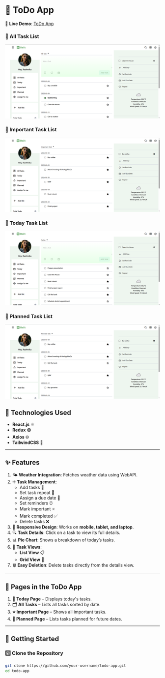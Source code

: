 # 📝 ToDo App

🚀 **Live Demo**: [ToDo App](https://mohan-todolist.netlify.app/todo)

### 📝 All Task List

![Task List](./src//assets/screenshot/alltask.png)

### 📝 Important Task List

![Task List](./src//assets/screenshot/imptask.png)

### 📝 Today Task List

![Task List](./src//assets/screenshot/todo.png)

### 📝 Planned Task List

![Task List](./src//assets/screenshot/plannedtask.png)

## 📌 Technologies Used

- **React.js** ⚛️
- **Redux** 🟣
- **Axios** 🌐
- **TailwindCSS** 🎨

---

## ✨ Features

1. 🌤 **Weather Integration**: Fetches weather data using WebAPI.
2. ➕ **Task Management**:
   - Add tasks 📌
   - Set task repeat 🔁
   - Assign a due date 📅
   - Set reminders ⏰
   - Mark important ⭐
   - Mark completed ✅
   - Delete tasks ❌
3. 📱 **Responsive Design**: Works on **mobile, tablet, and laptop**.
4. 🔍 **Task Details**: Click on a task to view its full details.
5. 📊 **Pie Chart**: Shows a breakdown of today’s tasks.
6. 📂 **Task Views**:
   - **List View** 📋
   - **Grid View** 🔲
7. 🗑 **Easy Deletion**: Delete tasks directly from the details view.

---

## 📄 Pages in the ToDo App

1. **📅 Today Page** – Displays today's tasks.
2. **🗂 All Tasks** – Lists all tasks sorted by date.
3. **⭐ Important Page** – Shows all important tasks.
4. **📆 Planned Page** – Lists tasks planned for future dates.

---

## 🚀 Getting Started

### 1️⃣ **Clone the Repository**

```bash
git clone https://github.com/your-username/todo-app.git
cd todo-app
```
